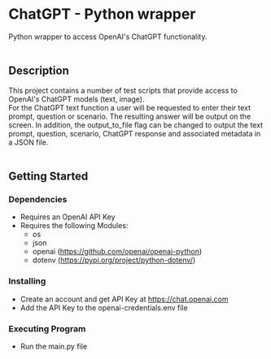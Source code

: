 # ChatGPT - Python wrapper
Python wrapper to access OpenAI's ChatGPT functionality.
<br /><br />

<!-- DESCRIPTION -->
## Description
This project contains a number of test scripts that provide access to OpenAI's ChatGPT models (text, image).
<br />
For the ChatGPT text function a user will be requested to enter their text prompt, question or scenario. The resulting answer will be output on the screen. In addition, the output_to_file flag can be changed to output the text prompt, question, scenario, ChatGPT response and associated metadata in a JSON file.
<br /><br />

<!-- GETTING STARTED -->
## Getting Started
### Dependencies
- Requires an OpenAI API Key
- Requires the following Modules:
    - os
    - json
    - openai (https://github.com/openai/openai-python)
    - dotenv (https://pypi.org/project/python-dotenv/)

### Installing
- Create an account and get API Key at https://chat.openai.com
- Add the API Key to the openai-credentials.env file

### Executing Program
- Run the main.py file
